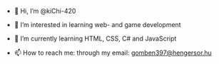 - 👋 Hi, I’m @kiChi-420
- 👀 I’m interested in learning web- and game development
- 🌱 I’m currently learning HTML, CSS, C# and JavaScript

- 📫 How to reach me: through my email: gomben397@hengersor.hu

<!---
kiChi-420/kiChi-420 is a ✨ special ✨ repository because its `README.md` (this file) appears on your GitHub profile.
You can click the Preview link to take a look at your changes.
- 💞️ I’m looking to collaborate on ...
--->
